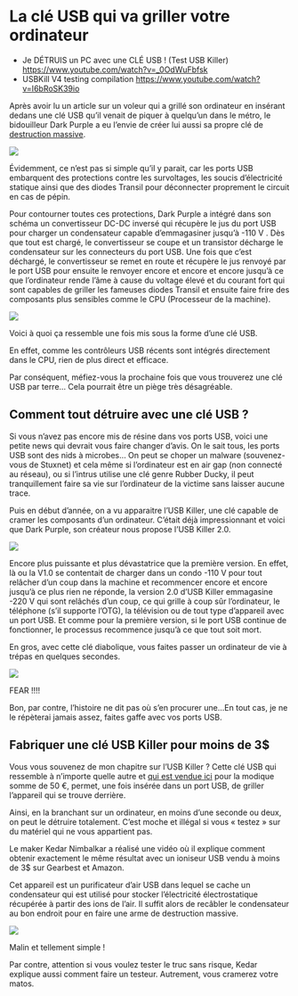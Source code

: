 # La clé USB qui va griller votre ordinateur

- Je DÉTRUIS un PC avec une CLÉ USB ! (Test USB Killer) https://www.youtube.com/watch?v=_0OdWuFbfsk
- USBKill V4 testing compilation https://www.youtube.com/watch?v=I6bRoSK39io

Après avoir lu un article sur un voleur qui a grillé son ordinateur en insérant dedans une clé USB qu’il venait de piquer à quelqu’un dans le métro, le bidouilleur Dark Purple a eu l’envie de créer lui aussi sa propre clé de [destruction massive](https://kukuruku.co/hub/diy/usb-killer).

![](https://kukuruku.co/uploads/images/00/00/01/2015/03/10/0db61675db.gif.pagespeed.ce.SKktw3CChS.gif)

Évidemment, ce n’est pas si simple qu’il y parait, car les ports USB embarquent des protections contre les survoltages, les soucis d’électricité statique ainsi que des diodes Transil pour déconnecter proprement le circuit en cas de pépin.

Pour contourner toutes ces protections, Dark Purple a intégré dans son schéma un convertisseur DC-DC inversé qui récupère le jus du port USB pour charger un condensateur capable d’emmagasiner jusqu’à -110 V . Dès que tout est chargé, le convertisseur se coupe et un transistor décharge le condensateur sur les connecteurs du port USB. Une fois que c’est déchargé, le convertisseur se remet en route et récupère le jus renvoyé par le port USB pour ensuite le renvoyer encore et encore et encore jusqu’à ce que l’ordinateur rende l’âme à cause du voltage élevé et du courant fort qui sont capables de griller les fameuses diodes Transil et ensuite faire frire des composants plus sensibles comme le CPU (Processeur de la machine).

![](https://korben.info/app/uploads/2015/03/x35f4eb29b923.jpg.pagespeed.ic_.xafh6o4gsk23.jpg)

Voici à quoi ça ressemble une fois mis sous la forme d’une clé USB.

En effet, comme les contrôleurs USB récents sont intégrés directement dans le CPU, rien de plus direct et efficace.

Par conséquent, méfiez-vous la prochaine fois que vous trouverez une clé USB par terre… Cela pourrait être un piège très désagréable.

## Comment tout détruire avec une clé USB ?

Si vous n’avez pas encore mis de résine dans vos ports USB, voici une petite news qui devrait vous faire changer d’avis. On le sait tous, les ports USB sont des nids à microbes… On peut se choper un malware (souvenez-vous de Stuxnet) et cela même si l’ordinateur est en air gap (non connecté au réseau), ou si l’intrus utilise une clé genre Rubber Ducky, il peut tranquillement faire sa vie sur l’ordinateur de la victime sans laisser aucune trace.

Puis en début d’année, on a vu apparaitre l’USB Killer, une clé capable de cramer les composants d’un ordinateur. C’était déjà impressionnant et voici que Dark Purple, son créateur nous propose l’USB Killer 2.0.

![](https://korben.info/app/uploads/2015/10/d356d546d74e445583988307e9854190-650x542.jpg)

Encore plus puissante et plus dévastatrice que la première version. En effet, là ou la V1.0 se contentait de charger dans un condo -110 V pour tout relâcher d’un coup dans la machine et recommencer encore et encore jusqu’à ce plus rien ne réponde, la version 2.0 d’USB Killer emmagasine -220 V qui sont relâchés d’un coup, ce qui grille à coup sûr l’ordinateur, le téléphone (s’il supporte l’OTG), la télévision ou de tout type d’appareil avec un port USB. Et comme pour la première version, si le port USB continue de fonctionner, le processus recommence jusqu’à ce que tout soit mort.

En gros, avec cette clé diabolique, vous faites passer un ordinateur de vie à trépas en quelques secondes.

![](https://youtu.be/_TidRpVWXBE)

FEAR !!!!

Bon, par contre, l’histoire ne dit pas où s’en procurer une…En tout cas, je ne le répèterai jamais assez, faites gaffe avec vos ports USB.

## Fabriquer une clé USB Killer pour moins de 3$

Vous vous souvenez de mon chapitre sur l’USB Killer ? Cette clé USB qui ressemble à n’importe quelle autre et [qui est vendue ici](https://usbkill.com/) pour la modique somme de 50 €, permet, une fois insérée dans un port USB, de griller l’appareil qui se trouve derrière.

Ainsi, en la branchant sur un ordinateur, en moins d’une seconde ou deux, on peut le détruire totalement. C’est moche et illégal si vous « testez » sur du matériel qui ne vous appartient pas.

Le maker Kedar Nimbalkar a réalisé une vidéo où il explique comment obtenir exactement le même résultat avec un ioniseur USB vendu à moins de 3$ sur Gearbest et Amazon.

Cet appareil est un purificateur d’air USB dans lequel se cache un condensateur qui est utilisé pour stocker l’électricité électrostatique récupérée à partir des ions de l’air. Il suffit alors de recâbler le condensateur au bon endroit pour en faire une arme de destruction massive.

![](https://youtu.be/82-MDymVkps)

Malin et tellement simple !

Par contre, attention si vous voulez tester le truc sans risque, Kedar explique aussi comment faire un testeur. Autrement, vous cramerez votre matos.
